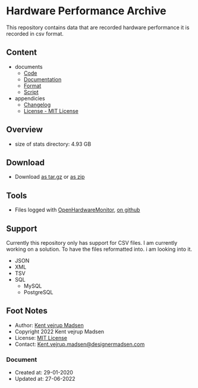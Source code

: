 # Hardware Performance Archive
This repository contains data that are recorded hardware performance it is 
recorded in csv format. 

## Content
* documents
    * [Code](code/readme.md)
    * [Documentation](docs/readme.md)
    * [Format](format/readme.md)
    * [Script](script/readme.md)
* appendicies
    * [Changelog](CHANGELOG.md)
    * [License - MIT License](license.md)


## Overview
* size of stats directory: 4.93 GB


## Download
* Download [as tar.gz](https://1drv.ms/u/s!AnVSo6qhoQp5j44rG0V-dvyoxs3r_w) or [as zip](https://1drv.ms/u/s!AnVSo6qhoQp5j49a5woqf6x41OHMYg?e=SgTFxC)


## Tools
* Files logged with [OpenHardwareMonitor](https://openhardwaremonitor.org/downloads/),
[on github](https://github.com/openhardwaremonitor/openhardwaremonitor)


## Support
Currently this repository only has support for CSV files. I am currently working on a solution. To have the files reformatted into. i am looking into it.
* JSON
* XML
* TSV
* SQL
    * MySQL
    * PostgreSQL


## Foot Notes
* Author: [Kent vejrup Madsen](https://github.com/kentVejrupMadsen/)
* Copyright 2022 Kent vejrup Madsen
* License: [MIT License](license.md)
* Contact: Kent.vejrup.madsen@designermadsen.com


### Document
* Created at: 29-01-2020
* Updated at: 27-06-2022
